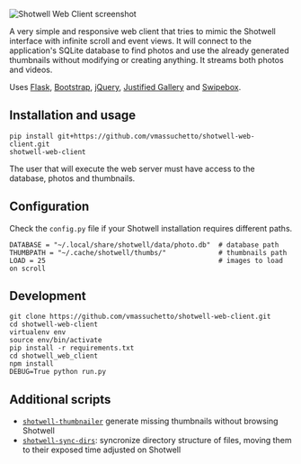 ![Shotwell Web Client screenshot](https://raw.githubusercontent.com/vmassuchetto/shotwell-web-client/master/screenshot.jpg)

A very simple and responsive web client that tries to mimic the Shotwell
interface with infinite scroll and event views. It will connect to the
application's SQLite database to find photos and use the already generated
thumbnails without modifying or creating anything. It streams both photos and
videos.

Uses [Flask](http://flask.pocoo.org), [Bootstrap](http://getbootstrap.com/),
[jQuery](https://jquery.com), [Justified
Gallery](http://miromannino.github.io/Justified-Gallery/) and
[Swipebox](http://brutaldesign.github.io/swipebox/).

## Installation and usage

    pip install git+https://github.com/vmassuchetto/shotwell-web-client.git
    shotwell-web-client

The user that will execute the web server must have access to the database,
photos and thumbnails.

## Configuration

Check the `config.py` file if your Shotwell installation requires different paths.

    DATABASE = "~/.local/share/shotwell/data/photo.db"  # database path
    THUMBPATH = "~/.cache/shotwell/thumbs/"             # thumbnails path
    LOAD = 25                                           # images to load on scroll

## Development

    git clone https://github.com/vmassuchetto/shotwell-web-client.git
    cd shotwell-web-client
    virtualenv env
    source env/bin/activate
    pip install -r requirements.txt
    cd shotwell_web_client
    npm install
    DEBUG=True python run.py

## Additional scripts

* [`shotwell-thumbnailer`](https://gist.github.com/vmassuchetto/1c11a671f890a770a7a030c06d9f1f7e)
  generate missing thumbnails without browsing Shotwell
* [`shotwell-sync-dirs`](https://gist.github.com/vmassuchetto/edad377425c1274cb6f9e432e9a74de2):
  syncronize directory structure of files, moving them to their exposed time
  adjusted on Shotwell
